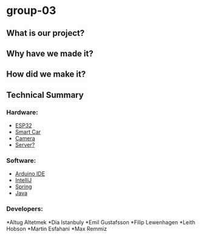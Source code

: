 # group-03

## What is our project?


## Why have we made it?


## How did we make it?


## Technical Summary

### Hardware:

- [ESP32]()
- [Smart Car](https://www.hackster.io/platisd/getting-started-with-the-smartcar-platform-1648ad)
- [Camera]()
- [Server?]()

### Software:

- [Arduino IDE](https://www.arduino.cc/)
- [IntelliJ](https://www.jetbrains.com/idea/)
- [Spring](https://spring.io/)
- [Java](https://www.java.com)

### Developers:

*Altug Altetmek
*Dia Istanbuly
*Emil Gustafsson
*Filip Lewenhagen
*Leith Hobson
*Martin Esfahani
*Max Remmiz